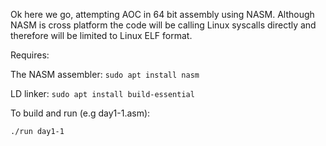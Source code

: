 Ok here we go, attempting AOC in 64 bit assembly using NASM. Although NASM is cross platform the code will be calling Linux syscalls directly and therefore will be limited to Linux ELF format.

Requires:

The NASM assembler: `sudo apt install nasm`

LD linker: `sudo apt install build-essential`

To build and run (e.g day1-1.asm):

`./run day1-1`